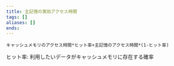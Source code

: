 ```yaml
---
title: 主記憶の実効アクセス時間
tags: []
aliases: []
ends: 
---
```

```
キャッシュメモリのアクセス時間*ヒット率+主記憶のアクセス時間*(1-ヒット率)
```
ヒット率: 利用したいデータがキャッシュメモリに存在する確率